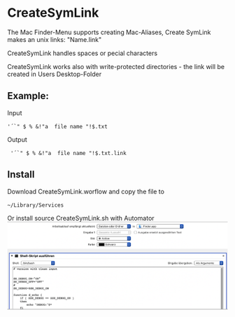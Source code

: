 # CreateSymLink

The Mac Finder-Menu supports creating Mac-Aliases, Create SymLink makes an unix links: "Name.link"

CreateSymLink handles spaces or pecial characters

CreateSymLink works also with write-protected directories - the link will be created in Users Desktop-Folder


## Example: 

Input

	'´`" $ % &!"a  file name "!$.txt

Output

	 '´`" $ % &!"a  file name "!$.txt.link


## Install

Download CreateSymLink.worflow and copy the file to 

	~/Library/Services

Or install source CreateSymLink.sh with Automator
![](./Automator-CreateSymLink.png)